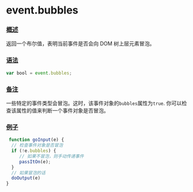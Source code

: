 # event.bubbles

### [概述](https://developer.mozilla.org/zh-CN/docs/Web/API/Event/bubbles#概述)

返回一个布尔值，表明当前事件是否会向 DOM 树上层元素冒泡。

### [语法](https://developer.mozilla.org/zh-CN/docs/Web/API/Event/bubbles#语法)

```js
var bool = event.bubbles;
```

### [备注](https://developer.mozilla.org/zh-CN/docs/Web/API/Event/bubbles#备注)

一些特定的事件类型会冒泡。这时，该事件对象的`bubbles`属性为`true`. 你可以检查该属性的值来判断一个事件对象是否冒泡。

### [例子](https://developer.mozilla.org/zh-CN/docs/Web/API/Event/bubbles#例子)

```js
 function goInput(e) {
  // 检查事件对象是否冒泡
  if (!e.bubbles) {
     // 如果不冒泡，则手动传递事件
     passItOn(e);
  }
  // 如果冒泡的话
  doOutput(e)
}
```